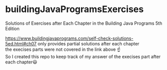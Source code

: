 # buildingJavaProgramsExercises
Solutions of Exercises after Each Chapter in the Building Java Programs 5th Edition

https://www.buildingjavaprograms.com/self-check-solutions-5ed.html#ch07 only provides partial solutions after each chapter <br />
the execises parts were not covered in the link above :point_up:<br />
So I created this repo to keep track of my answer of the execises part after each  chapter:smiley:<br />
